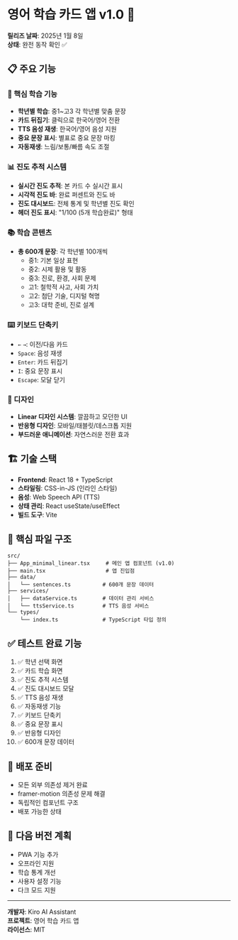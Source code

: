 # 영어 학습 카드 앱 v1.0 🎉

**릴리즈 날짜**: 2025년 1월 8일  
**상태**: 완전 동작 확인 ✅

## 📋 주요 기능

### 🎯 핵심 학습 기능
- **학년별 학습**: 중1~고3 각 학년별 맞춤 문장
- **카드 뒤집기**: 클릭으로 한국어/영어 전환
- **TTS 음성 재생**: 한국어/영어 음성 지원
- **중요 문장 표시**: 별표로 중요 문장 마킹
- **자동재생**: 느림/보통/빠름 속도 조절

### 📊 진도 추적 시스템
- **실시간 진도 추적**: 본 카드 수 실시간 표시
- **시각적 진도 바**: 완료 퍼센트와 진도 바
- **진도 대시보드**: 전체 통계 및 학년별 진도 확인
- **헤더 진도 표시**: "1/100 (5개 학습완료)" 형태

### 📚 학습 콘텐츠
- **총 600개 문장**: 각 학년별 100개씩
  - 중1: 기본 일상 표현
  - 중2: 시제 활용 및 활동
  - 중3: 진로, 환경, 사회 문제
  - 고1: 철학적 사고, 사회 가치
  - 고2: 첨단 기술, 디지털 혁명
  - 고3: 대학 준비, 진로 설계

### ⌨️ 키보드 단축키
- `←` `→`: 이전/다음 카드
- `Space`: 음성 재생
- `Enter`: 카드 뒤집기
- `I`: 중요 문장 표시
- `Escape`: 모달 닫기

### 🎨 디자인
- **Linear 디자인 시스템**: 깔끔하고 모던한 UI
- **반응형 디자인**: 모바일/태블릿/데스크톱 지원
- **부드러운 애니메이션**: 자연스러운 전환 효과

## 🏗️ 기술 스택

- **Frontend**: React 18 + TypeScript
- **스타일링**: CSS-in-JS (인라인 스타일)
- **음성**: Web Speech API (TTS)
- **상태 관리**: React useState/useEffect
- **빌드 도구**: Vite

## 📁 핵심 파일 구조

```
src/
├── App_minimal_linear.tsx     # 메인 앱 컴포넌트 (v1.0)
├── main.tsx                   # 앱 진입점
├── data/
│   └── sentences.ts          # 600개 문장 데이터
├── services/
│   ├── dataService.ts        # 데이터 관리 서비스
│   └── ttsService.ts         # TTS 음성 서비스
└── types/
    └── index.ts              # TypeScript 타입 정의
```

## ✅ 테스트 완료 기능

1. ✅ 학년 선택 화면
2. ✅ 카드 학습 화면
3. ✅ 진도 추적 시스템
4. ✅ 진도 대시보드 모달
5. ✅ TTS 음성 재생
6. ✅ 자동재생 기능
7. ✅ 키보드 단축키
8. ✅ 중요 문장 표시
9. ✅ 반응형 디자인
10. ✅ 600개 문장 데이터

## 🚀 배포 준비

- 모든 외부 의존성 제거 완료
- framer-motion 의존성 문제 해결
- 독립적인 컴포넌트 구조
- 배포 가능한 상태

## 📝 다음 버전 계획

- PWA 기능 추가
- 오프라인 지원
- 학습 통계 개선
- 사용자 설정 기능
- 다크 모드 지원

---

**개발자**: Kiro AI Assistant  
**프로젝트**: 영어 학습 카드 앱  
**라이선스**: MIT